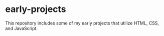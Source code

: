 # early-projects

This repository includes some of my early projects that utilize HTML, CSS, and JavaScript.
